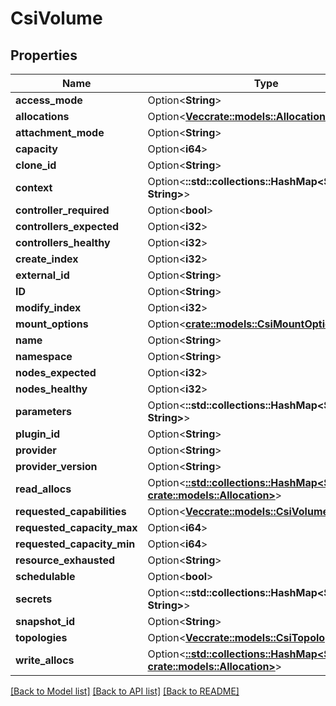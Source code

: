 # CsiVolume

## Properties

| Name                       | Type                                                                                        | Description | Notes      |
| -------------------------- | ------------------------------------------------------------------------------------------- | ----------- | ---------- |
| **access_mode**            | Option<**String**>                                                                          |             | [optional] |
| **allocations**            | Option<[**Vec<crate::models::AllocationListStub>**](AllocationListStub.md)>                 |             | [optional] |
| **attachment_mode**        | Option<**String**>                                                                          |             | [optional] |
| **capacity**               | Option<**i64**>                                                                             |             | [optional] |
| **clone_id**               | Option<**String**>                                                                          |             | [optional] |
| **context**                | Option<**::std::collections::HashMap<String, String>**>                                     |             | [optional] |
| **controller_required**    | Option<**bool**>                                                                            |             | [optional] |
| **controllers_expected**   | Option<**i32**>                                                                             |             | [optional] |
| **controllers_healthy**    | Option<**i32**>                                                                             |             | [optional] |
| **create_index**           | Option<**i32**>                                                                             |             | [optional] |
| **external_id**            | Option<**String**>                                                                          |             | [optional] |
| **ID**                     | Option<**String**>                                                                          |             | [optional] |
| **modify_index**           | Option<**i32**>                                                                             |             | [optional] |
| **mount_options**          | Option<[**crate::models::CsiMountOptions**](CSIMountOptions.md)>                            |             | [optional] |
| **name**                   | Option<**String**>                                                                          |             | [optional] |
| **namespace**              | Option<**String**>                                                                          |             | [optional] |
| **nodes_expected**         | Option<**i32**>                                                                             |             | [optional] |
| **nodes_healthy**          | Option<**i32**>                                                                             |             | [optional] |
| **parameters**             | Option<**::std::collections::HashMap<String, String>**>                                     |             | [optional] |
| **plugin_id**              | Option<**String**>                                                                          |             | [optional] |
| **provider**               | Option<**String**>                                                                          |             | [optional] |
| **provider_version**       | Option<**String**>                                                                          |             | [optional] |
| **read_allocs**            | Option<[**::std::collections::HashMap<String, crate::models::Allocation>**](Allocation.md)> |             | [optional] |
| **requested_capabilities** | Option<[**Vec<crate::models::CsiVolumeCapability>**](CSIVolumeCapability.md)>               |             | [optional] |
| **requested_capacity_max** | Option<**i64**>                                                                             |             | [optional] |
| **requested_capacity_min** | Option<**i64**>                                                                             |             | [optional] |
| **resource_exhausted**     | Option<**String**>                                                                          |             | [optional] |
| **schedulable**            | Option<**bool**>                                                                            |             | [optional] |
| **secrets**                | Option<**::std::collections::HashMap<String, String>**>                                     |             | [optional] |
| **snapshot_id**            | Option<**String**>                                                                          |             | [optional] |
| **topologies**             | Option<[**Vec<crate::models::CsiTopology>**](CSITopology.md)>                               |             | [optional] |
| **write_allocs**           | Option<[**::std::collections::HashMap<String, crate::models::Allocation>**](Allocation.md)> |             | [optional] |

[[Back to Model list]](../README.md#documentation-for-models)
[[Back to API list]](../README.md#documentation-for-api-endpoints)
[[Back to README]](../README.md)

